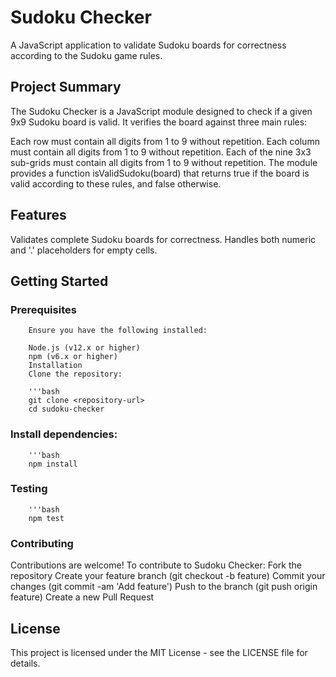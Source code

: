 # Sudoku Checker
A JavaScript application to validate Sudoku boards for correctness according to the Sudoku game rules.

## Project Summary
The Sudoku Checker is a JavaScript module designed to check if a given 9x9 Sudoku board is valid. It verifies the board against three main rules:

Each row must contain all digits from 1 to 9 without repetition.
Each column must contain all digits from 1 to 9 without repetition.
Each of the nine 3x3 sub-grids must contain all digits from 1 to 9 without repetition.
The module provides a function isValidSudoku(board) that returns true if the board is valid according to these rules, and false otherwise.

## Features
Validates complete Sudoku boards for correctness.
Handles both numeric and '.' placeholders for empty cells.


## Getting Started
### Prerequisites
        Ensure you have the following installed:

        Node.js (v12.x or higher)
        npm (v6.x or higher)
        Installation
        Clone the repository:

        '''bash
        git clone <repository-url>
        cd sudoku-checker

### Install dependencies:

        '''bash
        npm install


### Testing 
        '''bash
        npm test

### Contributing
Contributions are welcome! To contribute to Sudoku Checker:
Fork the repository
Create your feature branch (git checkout -b feature)
Commit your changes (git commit -am 'Add feature')
Push to the branch (git push origin feature)
Create a new Pull Request


## License
This project is licensed under the MIT License - see the LICENSE file for details.

